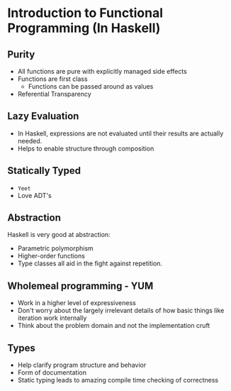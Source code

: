 # Introduction to Functional Programming (In Haskell)

## Purity
- All functions are pure with explicitly managed side effects
- Functions are first class
    - Functions can be passed around as values
- Referential Transparency

## Lazy Evaluation
- In Haskell, expressions are not evaluated until their results are actually needed.
- Helps to enable structure through composition

## Statically Typed
- `Yeet`
- Love ADT's

## Abstraction
Haskell is very good at abstraction:
- Parametric polymorphism
- Higher-order functions
- Type classes
all aid in the fight against repetition.

## Wholemeal programming - YUM
- Work in a higher level of expressiveness
- Don't worry about the largely irrelevant details of how basic things like iteration work internally
- Think about the problem domain and not the implementation cruft

## Types
- Help clarify program structure and behavior
- Form of documentation
- Static typing leads to amazing compile time checking of correctness


